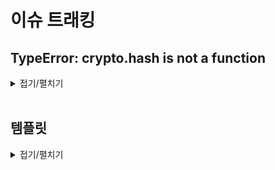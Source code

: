 # 이슈 트래킹

## TypeError: crypto.hash is not a function
<details>
<summary>접기/펼치기</summary>
<br>

### 발생 원인
2025년 06월 24일 vite가 7.0버전으로 업그레이드 되면서 Node.js의 최소 버전이 상향되었기 때문이다.  
vite 7.0버전에서는 Node.js 18 버전에 대한 지원이 완전히 종료되었고, 필요한 최소 버전도 20.19 또는 22.12버전 이상으로 상향되었다.  
vite 7.0버전을 사용하기 위해서는 Node.js 버전을 높이거나 vite버전을 낮춰야 한다.  
(가급적 Node.js 버전을 높이는것을 추천)

### vite 6.3.5 다운그레이드
<details>
<summary>접기/펼치기</summary>
<br>

- 기존 설치 패키지 정리
  ```
  rm -rf node_modules package-lock.json
  ```

- Vite 6.3.5 설치
  ```
  npm install vite@6.3.5 --save-dev
  ```

- @vitejs/plugin-vue 5.2.3 설치
  ```
  npm install @vitejs/plugin-vue@5.2.3 --save-dev
  ```

- 의존성 설치
  ```
  npm install
  ```

- dev 서버 실행
  ```
  npm run dev
  ```

</details>

- 오류 로그
  ```
  error when starting dev server:
  TypeError: crypto.hash is not a function
      at getHash (file:///C:/Programming/workspace_vs/vue-basic-todo-app/v01/node_modules/vite/dist/node/chunks/dep-BHkUv4Z8.js:2788:21)
      at getLockfileHash (file:///C:/Programming/workspace_vs/vue-basic-todo-app/v01/node_modules/vite/dist/node/chunks/dep-BHkUv4Z8.js:11673:9)
      at getDepHash (file:///C:/Programming/workspace_vs/vue-basic-todo-app/v01/node_modules/vite/dist/node/chunks/dep-BHkUv4Z8.js:11676:23)
      at initDepsOptimizerMetadata (file:///C:/Programming/workspace_vs/vue-basic-todo-app/v01/node_modules/vite/dist/node/chunks/dep-BHkUv4Z8.js:11137:53)
      at createDepsOptimizer (file:///C:/Programming/workspace_vs/vue-basic-todo-app/v01/node_modules/vite/dist/node/chunks/dep-BHkUv4Z8.js:34611:17)
      at new DevEnvironment (file:///C:/Programming/workspace_vs/vue-basic-todo-app/v01/node_modules/vite/dist/node/chunks/dep-BHkUv4Z8.js:35375:109)
      at Object.defaultCreateClientDevEnvironment [as createEnvironment] (file:///C:/Programming/workspace_vs/vue-basic-todo-app/v01/node_modules/vite/dist/node/chunks/dep-BHkUv4Z8.js:35794:9)
      at _createServer (file:///C:/Programming/workspace_vs/vue-basic-todo-app/v01/node_modules/vite/dist/node/chunks/dep-BHkUv4Z8.js:28373:132)
      at async CAC.<anonymous> (file:///C:/Programming/workspace_vs/vue-basic-todo-app/v01/node_modules/vite/dist/node/cli.js:573:18)
  ```

</details>
<br>

## 템플릿
<details>
<summary>접기/펼치기</summary>
<br>

</details>
<br>